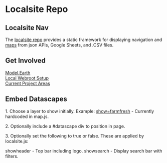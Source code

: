 # Localsite Repo

## Localsite Nav

The&nbsp;[localsite&nbsp;repo](https://github.com/modelearth/localsite/) provides a static framework for displaying navigation and [maps](map/) from json&nbsp;APIs, Google Sheets, and&nbsp;.CSV&nbsp;files.

## Get Involved

[Model.Earth](https://model.earth)  
[Local Webroot Setup](https://model.earth/localsite/start/)  
[Current Project Areas](https://model.earth/projects/)

## Embed Datascapes

1\. Choose a layer to show initially. Example:
[show=farmfresh](map/#show=farmfresh) - Currently hardcoded in map.js.

2\. Optionally include a #datascape div to position in page.

3\. Optionally set the following to true or false. 
These are applied by localsite.js:  

showheader - Top bar including logo.
showsearch - Display search bar with filters.